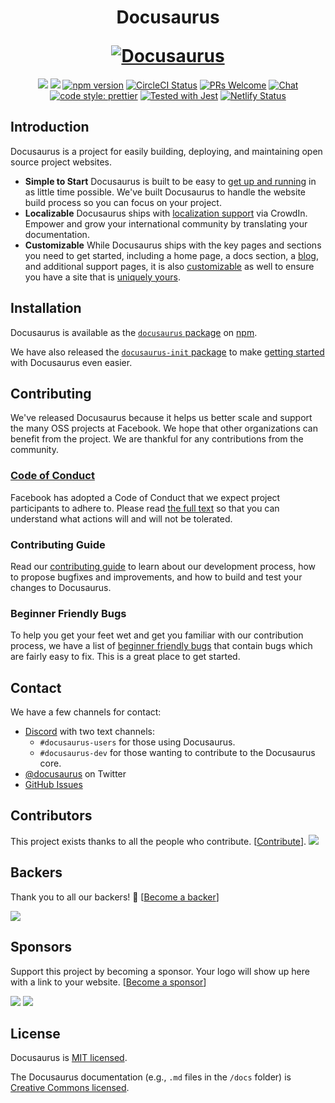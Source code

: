 <h1 align="center">
  <p align="center">Docusaurus</p>
  <a href="https://docusaurus.io"><img src="https://docusaurus.io/img/slash-introducing.svg" alt="Docusaurus"></a>
</h1>

<p align="center">
  <a href="#backers" alt="sponsors on Open Collective"><img src="https://opencollective.com/Docusaurus/backers/badge.svg" /></a>
  <a href="#sponsors" alt="Sponsors on Open Collective"><img src="https://opencollective.com/Docusaurus/sponsors/badge.svg" /></a>
  <a href="https://www.npmjs.com/package/docusaurus"><img src="https://img.shields.io/npm/v/docusaurus.svg?style=flat" alt="npm version"></a>
  <a href="https://circleci.com/gh/facebook/docusaurus"><img src="https://circleci.com/gh/facebook/docusaurus.svg?style=shield" alt="CircleCI Status"></a>
  <a href="CONTRIBUTING.md#pull-requests"><img src="https://img.shields.io/badge/PRs-welcome-brightgreen.svg" alt="PRs Welcome"></a>
  <a href="https://discord.gg/docusaurus"><img src="https://img.shields.io/badge/chat-on%20discord-7289da.svg" alt="Chat"></a>
  <a href="https://github.com/prettier/prettier"><img alt="code style: prettier" src="https://img.shields.io/badge/code_style-prettier-ff69b4.svg?style=flat-square"></a>
  <a href="https://github.com/facebook/jest"><img src="https://img.shields.io/badge/tested_with-jest-99424f.svg" alt="Tested with Jest"></a>
  <a href="https://app.netlify.com/sites/docusaurus-preview/deploys"><img src="https://api.netlify.com/api/v1/badges/57ebb454-c937-4c1d-a228-d9dccb494f49/deploy-status" alt="Netlify Status"></a>
</p>

## Introduction

Docusaurus is a project for easily building, deploying, and maintaining open source project websites.

- **Simple to Start** Docusaurus is built to be easy to [get up and running](https://docusaurus.io/docs/en/installation.html) in as little time possible. We've built Docusaurus to handle the website build process so you can focus on your project.
- **Localizable** Docusaurus ships with [localization support](https://docusaurus.io/docs/en/translation.html) via CrowdIn. Empower and grow your international community by translating your documentation.
- **Customizable** While Docusaurus ships with the key pages and sections you need to get started, including a home page, a docs section, a [blog](https://docusaurus.io/docs/en/blog.html), and additional support pages, it is also [customizable](https://docusaurus.io/docs/en/custom-pages.html) as well to ensure you have a site that is [uniquely yours](https://docusaurus.io/docs/en/api-pages.html).

## Installation

Docusaurus is available as the [`docusaurus` package](https://www.npmjs.com/package/docusaurus) on [npm](https://www.npmjs.com).

We have also released the [`docusaurus-init` package](https://www.npmjs.com/package/docusaurus-init) to make [getting started](https://docusaurus.io/docs/en/installation.html) with Docusaurus even easier.

## Contributing

We've released Docusaurus because it helps us better scale and support the many OSS projects at Facebook. We hope that other organizations can benefit from the project. We are thankful for any contributions from the community.

### [Code of Conduct](https://code.fb.com/codeofconduct)

Facebook has adopted a Code of Conduct that we expect project participants to adhere to. Please read [the full text](https://code.fb.com/codeofconduct) so that you can understand what actions will and will not be tolerated.

### Contributing Guide

Read our [contributing guide](https://github.com/facebook/docusaurus/blob/master/CONTRIBUTING.md) to learn about our development process, how to propose bugfixes and improvements, and how to build and test your changes to Docusaurus.

### Beginner Friendly Bugs

To help you get your feet wet and get you familiar with our contribution process, we have a list of [beginner friendly bugs](https://github.com/facebook/docusaurus/labels/good%20first%20issue) that contain bugs which are fairly easy to fix. This is a great place to get started.

## Contact

We have a few channels for contact:

- [Discord](https://discord.gg/docusaurus) with two text channels:
  - `#docusaurus-users` for those using Docusaurus.
  - `#docusaurus-dev` for those wanting to contribute to the Docusaurus core.
- [@docusaurus](https://twitter.com/docusaurus) on Twitter
- [GitHub Issues](https://github.com/facebook/docusaurus/issues)

## Contributors

This project exists thanks to all the people who contribute. [[Contribute](CONTRIBUTING.md)]. <a href="https://github.com/facebook/docusaurus/graphs/contributors"><img src="https://opencollective.com/Docusaurus/contributors.svg?width=890&button=false" /></a>

## Backers

Thank you to all our backers! 🙏 [[Become a backer](https://opencollective.com/Docusaurus#backer)]

<a href="https://opencollective.com/Docusaurus#backers" target="_blank"><img src="https://opencollective.com/Docusaurus/backers.svg?width=890"></a>

## Sponsors

Support this project by becoming a sponsor. Your logo will show up here with a link to your website. [[Become a sponsor](https://opencollective.com/Docusaurus#sponsor)]

<a href="https://opencollective.com/Docusaurus/sponsor/0/website" target="_blank"><img src="https://opencollective.com/Docusaurus/sponsor/0/avatar.svg"></a> <a href="https://opencollective.com/Docusaurus/sponsor/1/website" target="_blank"><img src="https://opencollective.com/Docusaurus/sponsor/1/avatar.svg"></a>

## License

Docusaurus is [MIT licensed](./LICENSE).

The Docusaurus documentation (e.g., `.md` files in the `/docs` folder) is [Creative Commons licensed](./LICENSE-docs).
